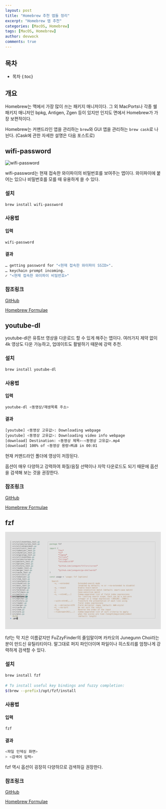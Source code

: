 ```yaml
---
layout: post
title: "Homebrew 추천 앱들 정리"
excerpt: "Homebrew 앱 추천"
categories: [MacOS, Homebrew]
tags: [MacOS, Homebrew]
author: devwock
comments: true
---
```


## 목차

* 목차
{:toc}

## 개요

Homebrew는 맥에서 가장 많이 쓰는 패키지 매니저이다. 그 외 MacPorts나 각종 쉘 패키지 매니저인 bpkg, Antigen, Zgen 등이 있지만 인지도 면에서 Homebrew가 가장 보편적이다.

Homebrew는 커맨드라인 앱을 관리하는 ```brew```와 GUI 앱을 관리하는 ```brew cask```로 나뉜다. (Cask에 관한 자세한 설명은 다음 포스트로)

## wifi-password

![wifi-password](https://camo.githubusercontent.com/553e1755e772f9986165014da298013f88036f08/68747470733a2f2f692e636c6f756475702e636f6d2f75556f386953624b5852682f6b6d36694a542e676966)

wifi-password는 현재 접속한 와이파이의 비밀번호를 보여주는 앱이다. 와이파이에 붙어는 있으나 비밀번호를 모를 때 유용하게 쓸 수 있다.

### 설치

```bash
brew install wifi-password
```

### 사용법

#### 입력

```bash
wifi-password
```

#### 결과

```bash
… getting password for "<현재 접속한 와이파이 SSID>".
… keychain prompt incoming.
✓ "<현재 접속한 와이파이 비밀번호>"
```

### 참조링크

[GitHub](https://github.com/rauchg/wifi-password)

[Homebrew Formulae](https://formulae.brew.sh/formula/wifi-password)

## youtube-dl

youtube-dl은 유튜브 영상을 다운로드 할 수 있게 해주는 앱이다. 여러가지 제약 없이 4k 영상도 다운 가능하고, 업데이트도 활발하기 때문에 강력 추천.

### 설치

``` bash
brew install youtube-dl
```

### 사용법

#### 입력

``` bash
youtube-dl <동영상/재생목록 주소>
```

#### 결과

``` bash
[youtube] <동영상 고유값>: Downloading webpage
[youtube] <동영상 고유값>: Downloading video info webpage
[download] Destination: <동영상 제목>-<동영상 고유값>.mp4
[download] 100% of <동영상 용량>MiB in 00:01
```

현재 커맨드라인 폴더에 영상이 저장된다.

옵션이 매우 다양하고 강력하여 화질/음질 선택이나 자막 다운로드도 되기 때문에 옵션을 검색해 보는 것을 권장한다.

### 참조링크

[GitHub](https://ytdl-org.github.io/youtube-dl/index.html)

[Homebrew Formulae](https://formulae.brew.sh/formula/youtube-dl)

## fzf

![fzf](https://raw.githubusercontent.com/junegunn/i/master/fzf-preview.png)

fzf는 막 지은 이름같지만 FuZzyFinder의 줄임말이며 카카오의 Junegunn Choi라는 분이 만드신 유틸리티이다. 말그대로 퍼지 파인더이며 파일이나 히스토리를 엄청나게 강력하게 검색할 수 있다.

### 설치

```bash
brew install fzf

# To install useful key bindings and fuzzy completion:
$(brew --prefix)/opt/fzf/install
```

### 사용법

#### 입력

```bash
fzf
```

#### 결과

```bash
<파일 인덱싱 화면>
> <검색어 입력>
```

fzf 역시 옵션이 굉장히 다양하므로 검색하길 권장한다.

### 참조링크

[GitHub](https://github.com/junegunn/fzf)

[Homebrew Formulae](https://formulae.brew.sh/formula/fzf)
